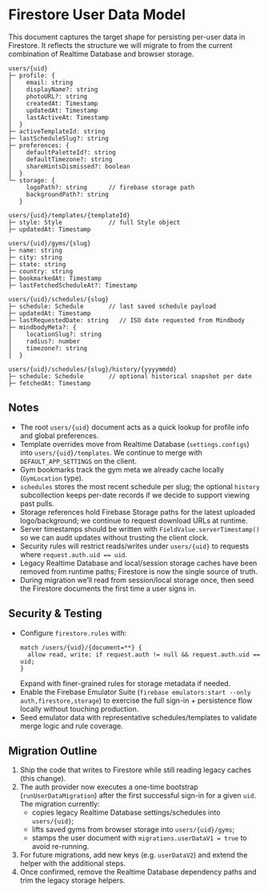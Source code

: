 # Firestore User Data Model

This document captures the target shape for persisting per-user data in Firestore. It reflects the structure we will migrate to from the current combination of Realtime Database and browser storage.

```
users/{uid}
├─ profile: {
│    email: string
│    displayName?: string
│    photoURL?: string
│    createdAt: Timestamp
│    updatedAt: Timestamp
│    lastActiveAt: Timestamp
│  }
├─ activeTemplateId: string
├─ lastScheduleSlug?: string
├─ preferences: {
│    defaultPaletteId?: string
│    defaultTimezone?: string
│    shareHintsDismissed?: boolean
│  }
└─ storage: {
     logoPath?: string      // firebase storage path
     backgroundPath?: string
   }

users/{uid}/templates/{templateId}
├─ style: Style             // full Style object
├─ updatedAt: Timestamp

users/{uid}/gyms/{slug}
├─ name: string
├─ city: string
├─ state: string
├─ country: string
├─ bookmarkedAt: Timestamp
├─ lastFetchedScheduleAt?: Timestamp

users/{uid}/schedules/{slug}
├─ schedule: Schedule       // last saved schedule payload
├─ updatedAt: Timestamp
├─ lastRequestedDate: string   // ISO date requested from Mindbody
├─ mindbodyMeta?: {
│    locationSlug?: string
│    radius?: number
│    timezone?: string
│  }

users/{uid}/schedules/{slug}/history/{yyyymmdd}
├─ schedule: Schedule       // optional historical snapshot per date
├─ fetchedAt: Timestamp
```

## Notes

- The root `users/{uid}` document acts as a quick lookup for profile info and global preferences.
- Template overrides move from Realtime Database (`settings.configs`) into `users/{uid}/templates`. We continue to merge with `DEFAULT_APP_SETTINGS` on the client.
- Gym bookmarks track the gym meta we already cache locally (`GymLocation` type).
- `schedules` stores the most recent schedule per slug; the optional `history` subcollection keeps per-date records if we decide to support viewing past pulls.
- Storage references hold Firebase Storage paths for the latest uploaded logo/background; we continue to request download URLs at runtime.
- Server timestamps should be written with `FieldValue.serverTimestamp()` so we can audit updates without trusting the client clock.
- Security rules will restrict reads/writes under `users/{uid}` to requests where `request.auth.uid == uid`.
- Legacy Realtime Database and local/session storage caches have been removed from runtime paths; Firestore is now the single source of truth.
- During migration we’ll read from session/local storage once, then seed the Firestore documents the first time a user signs in.

## Security & Testing

- Configure `firestore.rules` with:
  ```
  match /users/{uid}/{document=**} {
    allow read, write: if request.auth != null && request.auth.uid == uid;
  }
  ```
  Expand with finer-grained rules for storage metadata if needed.
- Enable the Firebase Emulator Suite (`firebase emulators:start --only auth,firestore,storage`) to exercise the full sign-in + persistence flow locally without touching production.
- Seed emulator data with representative schedules/templates to validate merge logic and rule coverage.

## Migration Outline

1. Ship the code that writes to Firestore while still reading legacy caches (this change).
2. The auth provider now executes a one-time bootstrap (`runUserDataMigration`) after the first successful sign-in for a given `uid`. The migration currently:
   - copies legacy Realtime Database settings/schedules into `users/{uid}`;
   - lifts saved gyms from browser storage into `users/{uid}/gyms`;
   - stamps the user document with `migrations.userDataV1 = true` to avoid re-running.
3. For future migrations, add new keys (e.g. `userDataV2`) and extend the helper with the additional steps.
4. Once confirmed, remove the Realtime Database dependency paths and trim the legacy storage helpers.
